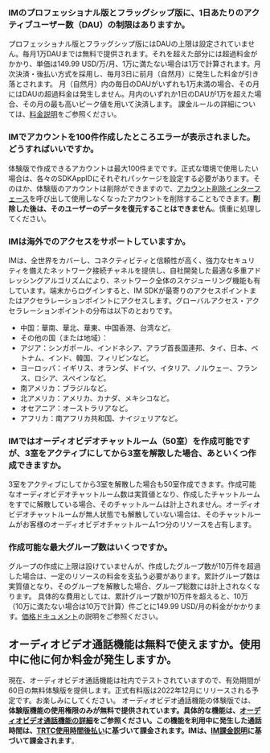 ### IMのプロフェッショナル版とフラッグシップ版に、1日あたりのアクティブユーザー数（DAU）の制限はありますか。
プロフェッショナル版とフラッグシップ版にはDAUの上限は設定されていません。毎月1万DAUまでは無料で提供されます。それを超えた部分には超過料金がかかり、単価は149.99 USD/万/月、1万に満たない場合は1万で計算されます。月次決済・後払い方式を採用し、毎月3日に前月（自然月）に発生した料金が引き落とされます。
月（自然月）内の毎日のDAUがいずれも1万未満の場合、その月にはDAUの超過料金は発生しません。月内のいずれか1日のDAUが1万を超えた場合、その月の最も高いピーク値を用いて決済します。 
課金ルールの詳細については、[料金説明](https://intl.cloud.tencent.com/document/product/1047/34350)をご参照ください。

### IMでアカウントを100件作成したところエラーが表示されました。どうすればいいですか。
体験版で作成できるアカウントは最大100件までです。正式な環境で使用したい場合は、各々のSDKAppIDにそれぞれパッケージを設定する必要があります。そのほか、体験版のアカウントは削除ができますので、[アカウント削除インターフェース](https://intl.cloud.tencent.com/document/product/1047/34955)を呼び出して使用しなくなったアカウントを削除することもできます。**削除した後は、そのユーザーのデータを復元することはできません**。慎重に処理してください。

### IMは海外でのアクセスをサポートしていますか。
IMは、全世界をカバーし、コネクティビティと信頼性が高く、強力なセキュリティを備えたネットワーク接続チャネルを提供し、自社開発した最適な多重アドレッシングアルゴリズムにより、ネットワーク全体のスケジューリング機能も有しています。端末からログインすると、IM SDKが最寄りのアクセスポイントまたはアクセラレーションポイントにアクセスします。グローバルアクセス・アクセラレーションポイントの分布は以下のとおりです。

- 中国：華南、華北、華東、中国香港、台湾など。
- その他の国（または地域）：
 - アジア：シンガポール、インドネシア、アラブ首長国連邦、タイ、日本、ベトナム、インド、韓国、フィリピンなど。
 - ヨーロッパ：イギリス、オランダ、ドイツ、イタリア、ノルウェー、フランス、ロシア、スペインなど。
 - 南アメリカ：ブラジルなど。
 - 北アメリカ：アメリカ、カナダ、メキシコなど。
 - オセアニア：オーストラリアなど。
 - アフリカ：南アフリカ共和国、ナイジェリアなど。


### IMではオーディオビデオチャットルーム（50室）を作成可能ですが、3室をアクティブにしてから3室を解散した場合、あといくつ作成できますか。
3室をアクティブにしてから3室を解散した場合も50室作成できます。作成可能なオーディオビデオチャットルーム数は実質値となり、作成したチャットルームをすでに解散している場合、そのチャットルームは計上されません。オーディオビデオチャットルームが無人状態でも解散していない場合は、そのチャットルームがお客様のオーディオビデオチャットルーム1つ分のリソースを占有します。

### 作成可能な最大グループ数はいくつですか。
グループの作成に上限は設けていませんが、作成したグループ数が10万件を超過した場合は、一定のリソースの料金を支払う必要があります。累計グループ数は実質値となり、そのグループを解散した場合、グループ総数には計上されなくなります。
具体的な費用としては、累計グループ数が10万件を超えると、10万（10万に満たない場合は10万で計算）件ごとに149.99 USD/月の料金がかかります。[価格ドキュメント](https://intl.cloud.tencent.com/document/product/1047/34350)の説明をご参照ください。


## オーディオビデオ通話機能は無料で使えますか。使用中に他に何か料金が発生しますか。

現在、オーディオビデオ通話機能は社内でテストされていますので、有効期間が60日の無料体験版を提供します。正式有料版は2022年12月にリリースされる予定です。お楽しみにしてください。
オーディオビデオ通話機能の体験版では、**体験版機能の使用権限のみが無料で提供されています。具体的な機能は、[オーディオビデオ通話機能の詳細]()をご参照ください。この機能を利用中に発生した通話時間は、[TRTC使用時間後払い](https://www.tencentcloud.com/zh/document/product/647/42734)に基づいて課金されます。IMは、[IM課金説明](https://www.tencentcloud.com/zh/document/product/1047/34349)に基づいて課金されます**。